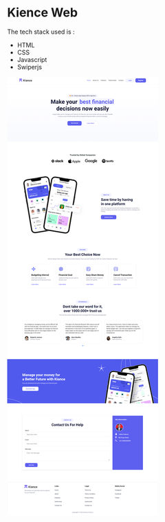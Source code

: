 # Kience Web 

The tech stack used is :
- HTML
- CSS
- Javascript
- Swiperjs

![Screen Shot](https://github.com/aditiaprabowo3/Kiance/blob/main/assets/ss.png)
